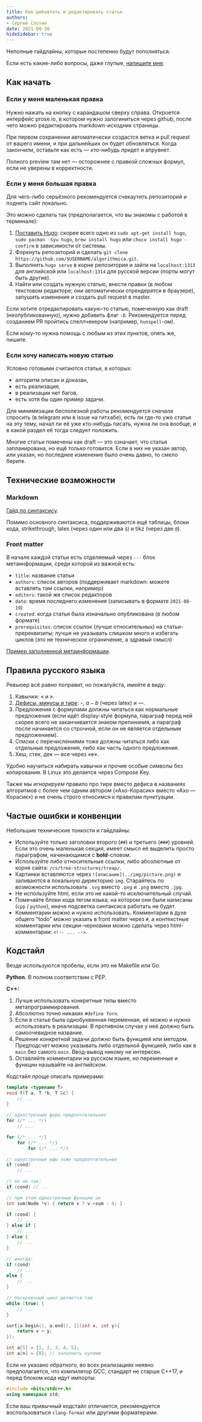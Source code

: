 ```yaml
---
title: Как добавлять и редактировать статьи
authors:
- Сергей Слотин
date: 2021-09-30
hideSidebar: true
---
```


Неполные гайдлайны, которые постепенно будут пополняться.

Если есть какие-либо вопросы, даже глупые, [напишите мне](https://t.me/bydlokoder).

## Как начать

### Если у меня маленькая правка

Нужно нажать на кнопку с карандашом сверху справа. Откроется интерфейс prose.io, в котором нужно залогиниться через github, после чего можно редактировать markdown-исходник страницы.

При первом сохранении автоматически создастся ветка и pull request от вашего имени, и при дальнейших он будет обновляться. Когда закончили, оставьте как есть — кто-нибудь придет и апрувнет.

Полного preview там нет — осторожнее с правкой сложных формул, если не уверены в корректности.

### Если у меня большая правка

Для чего-либо серьёзного рекомендуется счекаутить репозиторий и поднять сайт локально.

Это можно сделать так (предполагается, что вы знакомы с работой в терминале):

1. [Поставить Hugo](https://gohugo.io/getting-started/installing/): скорее всего одно из `sudo apt-get install hugo`, `sudo pacman -Syu hugo`, `brew install hugo` или `choco install hugo -confirm` в зависимости от системы.
2. Форкнуть репозиторий и сделать `git clone https://github.com/$USERNAME/algorithmica.git`.
3. Выполнить `hugo serve` в корне репозитория и зайти на `localhost:1313` для английской или `localhost:1314` для русской версии (порты могут быть другие).
4. Найти или создать нужную статью, внести правки (в любом текстовом редакторе; они автоматически отрендерятся в браузере), запушить изменения и создать pull request в master.

Если хотите отредактировать какую-то статью, помеченную как draft (неопубликованную), нужно добавить флаг `-D`. Рекомендуется перед созданием PR пройтись спеллчекером (например, `hunspell`-ом).

Если кому-то нужна помощь с любым из этих пунктов, опять же, пишите.

### Если хочу написать новую статью

Условно готовыми считаются статьи, в которых:

- алгоритм описан и доказан,
- есть реализация,
- в реализации нет багов,
- есть хотя бы один пример задачи.

Для минимизации бесполезной работы рекомендуется сначала спросить (в telegram или в issue на гитхабе), есть ли где-то уже статья на эту тему, начал ли её уже кто-нибудь писать, нужна ли она вообще, и в какой раздел её тогда следует положить.

Многие статьи помечены как draft — это означает, что статья запланирована, но ещё только готовится. Если в них не указан автор, или указан, но последнее изменение было очень давно, то смело берите.

## Технические возможности

### Markdown

[Гайд по синтаксису](https://www.markdownguide.org/basic-syntax/).

Помимо основного синтаксиса, поддерживаются ещё таблицы, блоки кода, strikethrough, latex (через один или два `$`) и tikz (через две `@`).

### Front matter

В начале каждой статьи есть отделяемый через `---` блок метаинформации, среди которой из важной есть:

- `title`: название статьи
- `authors`: список авторов (поддерживает markdown: можете вставлять там ссылки, например)
- `editors`: такой же список редакторов
- `date`: время последнего изменения (записывать в формате `2021-08-19`)
- `created`: когда статья была изначально опубликована (в любом формате)
- `prerequisites`: список ссылок (лучше относительных) на статьи-пререквизиты; лучше не указывать слишком много и избегать циклов (это не техническое ограничение, а здравый смысл)

[Пример заполненной метаинформации](https://raw.githubusercontent.com/algorithmica-org/algorithmica/master/content/russian/cs/bst/treap.md).

## Правила русского языка

Ревьюер всё равно поправит, но пожалуйста, имейте в виду:

1. Кавычки: « и ».
2. [Дефисы, минусы и тире](https://www.artlebedev.ru/kovodstvo/sections/97/): -, $a-b$ (через latex) и —.
3. Предложения с формулами должны читаться как нормальные предложения (если идёт display-style формула, параграф перед ней скорее всего не заканчивается знаком препинания, а параграф после начинается со строчной, если он не является отдельным предложением).
4. Списки с перечислениями тоже должны читаться либо как отдельные предложения, либо как часть одного предложения.
5. Хеш, стек, дек — все через «е».

Удобно научиться набирать кавычки и прочие особые символы без копирования. В Linux это делается через Compose Key.

Также мы *игнорируем* правило про тире вместо дефиса в названиях алгоритмов с более чем одним автором («Ахо-Корасик» вместо «Ахо — Корасик») и не очень строго относимся к правилам пунктуации.

## Частые ошибки и конвенции

Небольшие технические тонкости и гайдлайны:

- Используйте только заголовки второго (`##`) и третьего (`###`) уровней. Если это очень маленькая секция, имеет смысл её выделить просто параграфом, начинающимся с **bold**-словом.
- Используйте либо относительные ссылки, либо абсолютные от корня сайта: `/cs/tree-structures/treap/`.
- Картинки вставляются через `![описание](../img/picture.png)` и заливаются в локальную директорию `img`. Старайтесь по возможности использовать `.svg` вместо `.png` и `.png` вместо `.jpg`.
- Не используйте html, если это не какой-то исключительный случай.
- Помечайте блоки кода тегом языка, на котором они были написаны (`cpp` / `python`), иначе подсветка синтаксиса работать не будет.
- Комментарии можно и нужно использовать. Комментарии в духе общего "todo" можно указать в front matter через `#`, а контекстные комментарии или секции-черновики можно сделать через html-комментарии: `<!-- ... -->`.

## Кодстайл

Везде используются пробелы, если это не Makefile или Go.

**Python.** В полном соответствии с PEP.

**C++:**

1. Лучше использовать конкретные типы вместо метапрограммирования.
2. Абсолютно точно никаких `#define forn`.
3. Если в статье была однобуквенная переменная, её можно и нужно использовать в реализации. В противном случае у неё должно быть самоочевидное название.
4. Решение конкретной задачи должно быть функцией или методом. Предподсчет можно указывать либо отдельной функцией, либо как в `main` без самого `main`. Ввод-вывод никому не интересен.
5. Оставляйте комментарии на русском языке, но переменные и функции называйте на английском.

Кодстайл проще описать примерами:

```cpp
template <typename T>
void f(T a, T *b, T &c) {
    // ...
}

// однострочные форы предпочтительнее
for (/* ... */)
    // ...

for (/* ... */)
    for (/* ... */)
        for (/* ... */)

// однострочные ифы тоже предпочтительнее
if (cond)
    // ...

// но не так:
if (cond) // ...

// при этом однострочные функции ок
int sum(Node *v) { return v ? v->sum : 0; }

if (cond) {
    // ...
} else if {
    // ...
} else {
    // ...
}

// иногда:
if (cond)
    // ...
else {
    // ...
}

// бесконечный цикл делается так
while (true) {
    // ...
}

sort(a.begin(), a.end(), [](int x, int y){
    return x < y;
});

int a[5] = {1, 2, 3, 4, 5};
int a[n] = {0}; // заполнить нулями
```

Если не указано обратного, во всех реализациях неявно предполагается, что компилятор GCC, стандарт не старше C++17, и перед блоком кода идут импорты:

```cpp
#include <bits/stdc++.h>
using namespace std;
```

Если ваш привычный кодстайл отличается, рекомендуется воспользоваться `clang-format` или другими форматерами.
